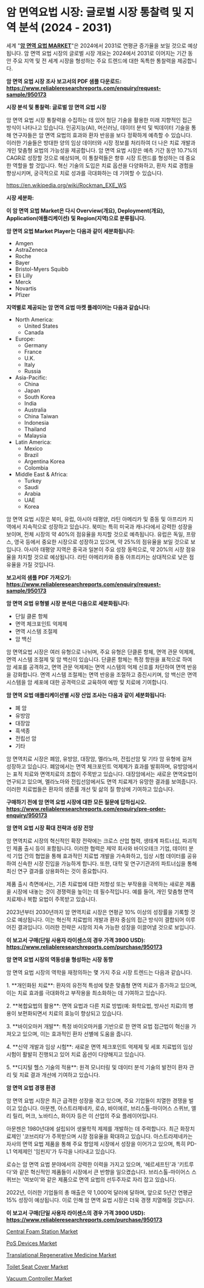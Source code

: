 <p><h1>암 면역요법 시장: 글로벌 시장 통찰력 및 지역 분석 (2024 - 2031)</h1></p><p>세계 "<strong><a href="https://www.reliableresearchreports.com/cancer-immunotherapy-r950173">암 면역 요법 MARKET</a></strong>"은 2024에서 2031로 연평균 증가율을 보일 것으로 예상됩니다. 암 면역 요법 시장의 글로벌 시장 개요는 2024에서 2031로 이어지는 기간 동안 주요 지역 및 전 세계 시장을 형성하는 주요 트렌드에 대한 독특한 통찰력을 제공합니다.</p>
<p><strong>암 면역 요법 시장 조사 보고서의 PDF 샘플 다운로드: <a href="https://www.reliableresearchreports.com/enquiry/request-sample/950173">https://www.reliableresearchreports.com/enquiry/request-sample/950173</a></strong></p>
<p><strong>시장 분석 및 통찰력: 글로벌 암 면역 요법 시장</strong></p>
<p><p>암 면역 요법 시장 통찰력을 수집하는 데 있어 첨단 기술을 활용한 미래 지향적인 접근 방식이 나타나고 있습니다. 인공지능(AI), 머신러닝, 데이터 분석 및 빅데이터 기술을 통해 연구자들은 암 면역 요법의 효과와 환자 반응을 보다 정확하게 예측할 수 있습니다. 이러한 기술들은 방대한 양의 임상 데이터와 시장 정보를 처리하여 더 나은 치료 개발과 개인 맞춤형 요법의 가능성을 제공합니다. 암 면역 요법 시장은 예측 기간 동안 10.7%의 CAGR로 성장할 것으로 예상되며, 이 통찰력들은 향후 시장 트렌드를 형성하는 데 중요한 역할을 할 것입니다. 혁신 기술의 도입은 치료 옵션을 다양화하고, 환자 치료 경험을 향상시키며, 궁극적으로 치료 성과를 극대화하는 데 기여할 수 있습니다.</p></p>
<p><a href="%7CAUTHORITHY_DOMAIN_URL%7C">https://en.wikipedia.org/wiki/Rockman_EXE_WS</a></p>
<p><strong>시장 세분화:</strong></p>
<p><strong>이 암 면역 요법 Market은 다시 Overview(개요), Deployment(개요), Application(애플리케이션) 및 Region(지역)으로 분류됩니다.</strong></p>
<p><strong>암 면역 요법 Market Player는 다음과 같이 세분화됩니다:</strong></p>
<p><ul><li>Amgen</li><li>AstraZeneca</li><li>Roche</li><li>Bayer</li><li>Bristol-Myers Squibb</li><li>Eli Lilly</li><li>Merck</li><li>Novartis</li><li>Pfizer</li></ul></p>
<p><strong>지역별로 제공되는 암 면역 요법 마켓 플레이어는 다음과 같습니다:</strong></p>
<p><ul>
    <li>
        North America:
        <ul>
            <li>United States</li>
            <li>Canada</li>
        </ul>
    </li>
    <li>
        Europe:
        <ul>
            <li>Germany</li>
            <li>France</li>
            <li>U.K.</li>
            <li>Italy</li>
            <li>Russia</li>
        </ul>
    </li>
    <li>
        Asia-Pacific:
        <ul>
            <li>China</li>
            <li>Japan</li>
            <li>South Korea</li>
            <li>India</li>
            <li>Australia</li>
            <li>China Taiwan</li>
            <li>Indonesia</li>
            <li>Thailand</li>
            <li>Malaysia</li>
        </ul>
    </li>
    <li>
        Latin America:
        <ul>
            <li>Mexico</li>
            <li>Brazil</li>
            <li>Argentina Korea</li>
            <li>Colombia</li>
        </ul>
    </li>
    <li>
        Middle East & Africa:
        <ul>
            <li>Turkey</li>
            <li>Saudi</li>
            <li>Arabia</li>
            <li>UAE</li>
            <li>Korea</li>
        </ul>
    </li>
    </ul></p>
<p><p>암 면역 요법 시장은 북미, 유럽, 아시아 태평양, 라틴 아메리카 및 중동 및 아프리카 지역에서 지속적으로 성장하고 있습니다. 북미는 특히 미국과 캐나다에서 강력한 성장을 보이며, 전체 시장의 약 40%의 점유율을 차지할 것으로 예측됩니다. 유럽은 독일, 프랑스, 영국 등에서 중요한 시장으로 성장하고 있으며, 약 25%의 점유율을 보일 것으로 보입니다. 아시아 태평양 지역은 중국과 일본이 주요 성장 동력으로, 약 20%의 시장 점유율을 차지할 것으로 예상됩니다. 라틴 아메리카와 중동 아프리카는 상대적으로 낮은 점유율을 가질 것입니다.</p></p>
<p><strong>보고서의 샘플 PDF 가져오기: <a href="https://www.reliableresearchreports.com/enquiry/request-sample/950173">https://www.reliableresearchreports.com/enquiry/request-sample/950173</a></strong></p>
<p><strong>암 면역 요법 유형별 시장 분석은 다음으로 세분화됩니다:</strong></p>
<p><ul><li>단일 클론 항체</li><li>면역 체크포인트 억제제</li><li>면역 시스템 조절제</li><li>암 백신</li></ul></p>
<p><p>암 면역요법 시장은 여러 유형으로 나뉘며, 주요 유형은 단클론 항체, 면역 관문 억제제, 면역 시스템 조절제 및 암 백신이 있습니다. 단클론 항체는 특정 항원을 표적으로 하여 암 세포를 공격하고, 면역 관문 억제제는 면역 시스템의 억제 신호를 차단하여 면역 반응을 강화합니다. 면역 시스템 조절제는 면역 반응을 조절하고 증진시키며, 암 백신은 면역 시스템을 암 세포에 대한 공격력으로 교육하여 예방 및 치료에 기여합니다.</p></p>
<p><strong>암 면역 요법 애플리케이션별 시장 산업 조사는 다음과 같이 세분화됩니다:</strong></p>
<p><ul><li>폐 암</li><li>유방암</li><li>대장암</li><li>흑색종</li><li>전립선 암</li><li>기타</li></ul></p>
<p><p>암 면역치료 시장은 폐암, 유방암, 대장암, 멜라노마, 전립선암 및 기타 암 유형에 걸쳐 성장하고 있습니다. 폐암에서는 면역 체크포인트 억제제가 효과를 발휘하며, 유방암에서는 표적 치료와 면역치료의 조합이 주목받고 있습니다. 대장암에서는 새로운 면역요법이 연구되고 있으며, 멜라노마와 전립선암에서도 면역 치료제가 유망한 결과를 보여줍니다. 이러한 치료법들은 환자의 생존률 개선 및 삶의 질 향상에 기여하고 있습니다.</p></p>
<p><strong>구매하기 전에 암 면역 요법 시장에 대한 모든 질문에 답하십시오. <a href="https://www.reliableresearchreports.com/enquiry/pre-order-enquiry/950173">https://www.reliableresearchreports.com/enquiry/pre-order-enquiry/950173</a></strong></p>
<p><strong>암 면역 요법 시장 확대 전략과 성장 전망</strong></p>
<p><p>암 면역치료 시장의 혁신적인 확장 전략에는 크로스 산업 협력, 생태계 파트너십, 파괴적인 제품 출시 등이 포함됩니다. 이러한 협력은 제약 회사와 바이오테크 기업, 데이터 분석 기업 간의 협업을 통해 효과적인 치료법 개발을 가속화하고, 임상 시험 데이터를 공유하여 신속한 시장 진입을 가능하게 합니다. 또한, 대학 및 연구기관과의 파트너십을 통해 최신 연구 결과를 상용화하는 것이 중요합니다.</p><p>제품 출시 측면에서는, 기존 치료법에 대한 저항성 또는 부작용을 극복하는 새로운 제품을 시장에 내놓는 것이 경쟁력을 높이는 데 필수적입니다. 예를 들어, 개인 맞춤형 면역치료제나 복합 요법이 주목받고 있습니다.</p><p>2023년부터 2030년까지 암 면역치료 시장은 연평균 10% 이상의 성장률을 기록할 것으로 예상됩니다. 이는 혁신적 치료법의 개발과 환자 중심의 접근 방식이 결합되어 이루어진 결과입니다. 이러한 전략은 시장의 지속 가능한 성장을 이끌어낼 것으로 보입니다.</p></p>
<p><strong>이 보고서 구매(단일 사용자 라이센스의 경우 가격 3900 USD): <a href="https://www.reliableresearchreports.com/purchase/950173">https://www.reliableresearchreports.com/purchase/950173</a></strong></p>
<p><strong>암 면역 요법 시장의 역동성을 형성하는 시장 동향</strong></p>
<p><p>암 면역 요법 시장의 역학을 재정의하는 몇 가지 주요 시장 트렌드는 다음과 같습니다.</p><p>1. **개인화된 치료**: 환자의 유전적 특성에 맞춘 맞춤형 면역 치료가 증가하고 있으며, 이는 치료 효과를 극대화하고 부작용을 최소화하는 데 기여하고 있습니다.</p><p>2. **복합요법의 활용**: 면역 요법과 다른 치료 방법(예: 화학요법, 방사선 치료)의 병용이 보편화되면서 치료의 효능이 향상되고 있습니다.</p><p>3. **바이오마커 개발**: 특정 바이오마커를 기반으로 한 면역 요법 접근법이 혁신을 가져오고 있으며, 이는 효과적인 환자 선별에 도움을 줍니다.</p><p>4. **신약 개발과 임상 시험**: 새로운 면역 체크포인트 억제제 및 세포 치료법의 임상 시험이 활발히 진행되고 있어 치료 옵션이 다양해지고 있습니다.</p><p>5. **디지털 헬스 기술의 적용**: 원격 모니터링 및 데이터 분석 기술의 발전이 환자 관리 및 치료 결과 개선에 기여하고 있습니다.</p></p>
<p><strong>암 면역 요법 경쟁 환경</strong></p>
<p><p>암 면역 요법 시장은 최근 급격한 성장을 겪고 있으며, 주요 기업들이 치열한 경쟁을 벌이고 있습니다. 아문젠, 아스트라제네카, 로슈, 바이에르, 브리스톨-마이어스 스퀴브, 엘리 릴리, 머크, 노바티스, 화이자 등은 이 산업의 주요 플레이어입니다.</p><p>아문젠은 1980년대에 설립되어 생물학적 제제를 개발하는 데 주력합니다. 최근 화장치료제인 '코브리타'가 주목받으며 시장 점유율을 확대하고 있습니다. 아스트라제네카는 자사의 면역 요법 제품을 통해 주요 항암제 시장에서 성장을 이어가고 있으며, 특히 PD-L1 억제제인 '임핀지'가 두각을 나타내고 있습니다. </p><p>로슈는 암 면역 요법 분야에서의 강력한 이력을 가지고 있으며, '헤르세프틴'과 '키트루다'와 같은 혁신적인 제품들이 시장에서 큰 반향을 일으켰습니다. 브리스톨-마이어스 스퀴브는 '여보이'와 같은 제품으로 면역 요법의 선두주자로 자리 잡고 있습니다.</p><p>2022년, 이러한 기업들의 총 매출은 약 1,000억 달러에 달하며, 앞으로 5년간 연평균 15% 성장이 예상됩니다. 이로 인해 암 면역 요법 시장은 더욱 경쟁 치열해질 것입니다.</p></p>
<p><strong>이 보고서 구매(단일 사용자 라이센스의 경우 가격 3900 USD): <a href="https://www.reliableresearchreports.com/purchase/950173">https://www.reliableresearchreports.com/purchase/950173</a></strong></p>
<p><p><a href="https://issuu.com/reportprime-2/docs/central-foam-station-market-size-20_26b5db04be462b">Central Foam Station Market</a></p><p><a href="https://medium.com/@candicecromwelld63/global-market-pulse-trends-and-growth-analysis-in-pos-devices-market-forecasted-for-period-from-6dc57a682bd1">PoS Devices Market</a></p><p><a href="https://www.linkedin.com/pulse/translational-regenerative-medicine-market-size-growing-cagr-i9gge?trackingId=XYWp%2BWw8SquuhO3Sg5w%2BYQ%3D%3D">Translational Regenerative Medicine Market</a></p><p><a href="https://github.com/nathandecarvalho/Market-Research-Report-List-5/blob/main/toilet-seat-cover-market.md">Toilet Seat Cover Market</a></p><p><a href="https://medium.com/@candicecromwelld63/navigating-the-vacuum-controller-market-expert-analysis-and-market-forecast-for-period-from-2024-a6bfbf00cfea">Vacuum Controller Market</a></p></p>